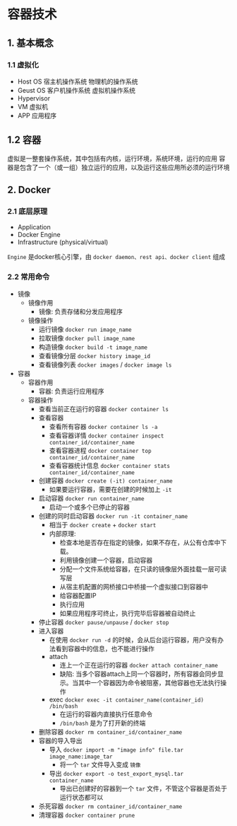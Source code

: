 # 容器技术

## 1. 基本概念

### 1.1 虚拟化

- Host OS 宿主机操作系统 物理机的操作系统
- Geust OS 客户机操作系统 虚拟机操作系统
- Hypervisor 
- VM 虚拟机
- APP 应用程序

## 1.2 容器

虚拟是一整套操作系统，其中包括有内核，运行环境，系统环境，运行的应用
容器是包含了一个（或一组）独立运行的应用，以及运行这些应用所必须的运行环境

## 2. Docker

### 2.1 底层原理

- Application
- Docker Engine 
- Infrastructure (physical/virtual)

`Engine`
是docker核心引擎，由 `docker daemon、rest api、docker client` 组成


### 2.2 常用命令

- 镜像
    - 镜像作用
        - 镜像: 负责存储和分发应用程序
    - 镜像操作
        - 运行镜像 `docker run image_name`
        - 拉取镜像 `docker pull image_name`
        - 构造镜像 `docker build -t image_name`
        - 查看镜像分层 `docker history image_id`
        - 查看镜像列表 `docker images` / `docker image ls`
- 容器
    - 容器作用
        - 容器: 负责运行应用程序
    - 容器操作
        - 查看当前正在运行的容器 `docker container ls`
        - 查看容器 
            - 查看所有容器 `docker container ls -a`
            - 查看容器详情 `docker container inspect container_id/container_name`
            - 查看容器进程 `docker container top container_id/container_name`
            - 查看容器统计信息 `docker container stats container_id/container_name`
        - 创建容器 `docker create (-it) container_name`
            - 如果要运行容器，需要在创建的时候加上 `-it`
        - 启动容器 `docker run container_name`
            - 启动一个或多个已停止的容器
        - 创建的同时启动容器 `docker run -it container_name`
            - 相当于 `docker create` + `docker start`
            - 内部原理:
                - 检查本地是否存在指定的镜像，如果不存在，从公有仓库中下载。
                - 利用镜像创建一个容器，启动容器
                - 分配一个文件系统给容器，在只读的镜像层外面挂载一层可读写层
                - 从宿主机配置的网桥接口中桥接一个虚拟接口到容器中
                - 给容器配置IP
                - 执行应用
                - 如果应用程序可终止，执行完毕后容器被自动终止
        - 停止容器 `docker pause/unpause` / `docker stop`
        - 进入容器
            - 在使用 `docker run -d` 的时候，会从后台运行容器，用户没有办法看到容器中的信息，也不能进行操作
            - attach 
                - 连上一个正在运行的容器  `docker attach container_name`
                - 缺陷: 当多个容器attach上同一个容器时，所有容器会同步显示。当其中一个容器因为命令被阻塞，其他容器也无法执行操作
            - exec `docker exec -it container_name(container_id) /bin/bash`
                - 在运行的容器内直接执行任意命令
                - `/bin/bash` 是为了打开新的终端
        - 删除容器 `docker rm container_id/container_name`
        - 容器的导入导出
            - 导入 `docker import -m "image info" file.tar image_name:image_tar`
                - 将一个 `tar` 文件导入变成 `镜像`
            - 导出 `docker export -o test_export_mysql.tar container_name`
                - 导出已创建好的容器到一个 `tar` 文件，不管这个容器是否处于运行状态都可以
        - 杀死容器 `docker rm container_id/container_name`
        - 清理容器 `docker container prune`